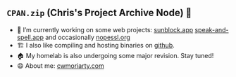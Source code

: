 ## `CPAN.zip` (Chris's Project Archive Node) 👋

- 🔭 I’m currently working on some web projects: [sunblock.app](https://sunblock.app) [speak-and-spell.app](https://speak-and-spell.app) and occasionally [nopessl.org](https://nopessl.org)
- 🏗️ I also like compiling and hosting binaries on [github](https://github.com/cwmoriarty?tab=repositories&q=builds).
- 🏠 My homelab is also undergoing some major revision. Stay tuned!
- 😄 About me: [cwmoriarty.com](https://cwmoriarty.com)
